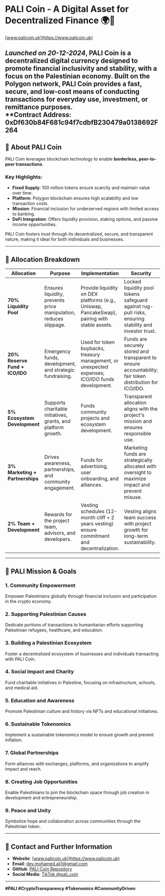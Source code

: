 # PALI Coin - A Digital Asset for Decentralized Finance 🌍💸  
[www.palicoin.uk](https://www.palicoin.uk)  

***Launched on 20-12-2024***, PALI Coin is a decentralized digital currency designed to promote financial inclusivity and stability, with a focus on the Palestinian economy. Built on the **Polygon network**, PALI Coin provides a fast, secure, and low-cost means of conducting transactions for everyday use, investment, or remittance purposes.  
**Contract Address: 0xDf630b84F681c94f7cdbfB230479a0138692F264
---

## 🚀 About PALI Coin  
PALI Coin leverages blockchain technology to enable **borderless, peer-to-peer transactions**.  
### Key Highlights:  
- **Fixed Supply**: 100 million tokens ensure scarcity and maintain value over time.  
- **Platform**: Polygon blockchain ensures high scalability and low transaction costs.  
- **Mission**: Financial inclusion for underserved regions with limited access to banking.  
- **DeFi Integration**: Offers liquidity provision, staking options, and passive income opportunities.  

PALI Coin fosters trust through its decentralized, secure, and transparent nature, making it ideal for both individuals and businesses.  

---

## 🔑 Allocation Breakdown  
| Allocation                    | Purpose                                                     | Implementation                                                                                     | Security                                                                                                 |
|-------------------------------|-------------------------------------------------------------|-----------------------------------------------------------------------------------------------------|---------------------------------------------------------------------------------------------------------|
| **70% Liquidity Pool**        | Ensures liquidity, prevents price manipulation, reduces slippage. | Provide liquidity on DEX platforms (e.g., Uniswap, PancakeSwap), pairing with stable assets.        | Locked liquidity pool tokens safeguard against rug-pull risks, ensuring stability and investor trust.   |
| **20% Reserve Fund + ICO/IDO**| Emergency funds, development, and strategic fundraising.     | Used for token buybacks, treasury management, or unexpected expenses; ICO/IDO funds development.    | Funds are securely stored and transparent to ensure accountability; fair token distribution for ICO/IDO.|
| **5% Ecosystem Development**  | Supports charitable initiatives, grants, and platform growth.| Funds community projects and ecosystem development.                                                | Transparent allocation aligns with the project's mission and ensures responsible use.                   |
| **3% Marketing + Partnerships**| Drives awareness, partnerships, and community engagement.   | Funds for advertising, user onboarding, and alliances.                                              | Marketing funds are strategically allocated with oversight to maximize impact and prevent misuse.        |
| **2% Team + Development**     | Rewards for the project team, advisors, and developers.      | Vesting schedules (12-month cliff + 2 years vesting) ensure commitment and decentralization.         | Vesting aligns team success with project growth for long-term sustainability.                           |

---

## 🎯 PALI Mission & Goals  
### **1. Community Empowerment**  
Empower Palestinians globally through financial inclusion and participation in the crypto economy.  

### **2. Supporting Palestinian Causes**  
Dedicate portions of transactions to humanitarian efforts supporting Palestinian refugees, healthcare, and education.  

### **3. Building a Palestinian Ecosystem**  
Foster a decentralized ecosystem of businesses and individuals transacting with PALI Coin.  

### **4. Social Impact and Charity**  
Fund charitable initiatives in Palestine, focusing on infrastructure, schools, and medical aid.  

### **5. Education and Awareness**  
Promote Palestinian culture and history via NFTs and educational initiatives.  

### **6. Sustainable Tokenomics**  
Implement a sustainable tokenomics model to ensure growth and prevent inflation.  

### **7. Global Partnerships**  
Form alliances with exchanges, platforms, and organizations to amplify impact and reach.  

### **8. Creating Job Opportunities**  
Enable Palestinians to join the blockchain space through job creation in development and entrepreneurship.  

### **9. Peace and Unity**  
Symbolize hope and collaboration across communities through the Palestinian token.  

---

## 📄 Contact and Further Information  
- **Website**: [www.palicoin.uk](https://www.palicoin.uk)  
- **Email**: [dev.mohamed.ali1@gmail.com](mailto:dev.mohamed.ali1@gmail.com)  
- **GitHub**: [PALI Coin Repository](https://github.com/devMoAli)  
- **Social Media**: [TikTok @pali_coin](https://www.tiktok.com/@pali_coin)  

---

**#PALI #CryptoTransparency #Tokenomics #CommunityDriven**  
